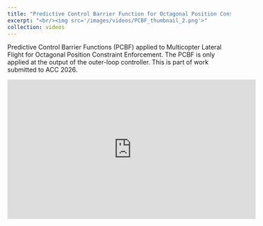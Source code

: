 ```yaml
---
title: "Predictive Control Barrier Function for Octagonal Position Constraint Enforcement of Multicopter"
excerpt: "<br/><img src='/images/videos/PCBF_thumbnail_2.png'>"
collection: videos
---
```


Predictive Control Barrier Functions (PCBF) applied to Multicopter Lateral Flight for Octagonal Position Constraint Enforcement. The PCBF is only applied at the output of the outer-loop controller. This is part of work submitted to ACC 2026.

<iframe width="560" height="315" 
    src="https://www.youtube.com/embed/4y087R8wWaE?si=dOhq35IC0C5AsGS9" 
    title="YouTube video player" 
    frameborder="0" 
    allow="accelerometer; autoplay; clipboard-write; encrypted-media; gyroscope; picture-in-picture; web-share" 
    referrerpolicy="strict-origin-when-cross-origin" 
    allowfullscreen>
</iframe>